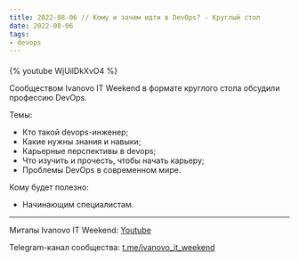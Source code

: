 ```yaml
---
title: 2022-08-06 // Кому и зачем идти в DevOps? - Круглый стол
date: 2022-08-06
tags:
- devops
---
```


#### 

{% youtube WjUilDkXvO4 %}

Сообществом Ivanovo IT Weekend в формате круглого стола обсудили профессию DevOps.

Темы:
- Кто такой devops-инженер;
- Какие нужны знания и навыки;
- Карьерные перспективы в devops;
- Что изучить и прочесть, чтобы начать карьеру;
- Проблемы DevOps в современном мире.

Кому будет полезно:

* Начинающим специалистам.

---

Митапы Ivanovo IT Weekend: [Youtube](https://www.youtube.com/channel/UCvNa9tbtI1_xgiY6F1QvQZQ)

Telegram-канал сообщества: [t.me/ivanovo_it_weekend](https://t.me/ivanovo_it_weekend)
